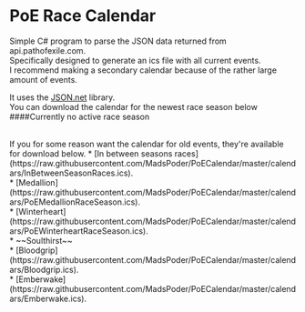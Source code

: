 # PoE Race Calendar
Simple C# program to parse the JSON data returned from api.pathofexile.com. <br />
Specifically designed to generate an ics file with all current events. <br />
I recommend making a secondary calendar because of the rather large amount of events.

It uses the [JSON.net](http://www.newtonsoft.com/json) library.
<br />
You can download the calendar for the newest race season below <br />
####Currently no active race season

<br />
If you for some reason want the calendar for old events, they're available for download below.
* [In between seasons races](https://raw.githubusercontent.com/MadsPoder/PoECalendar/master/calendars/InBetweenSeasonRaces.ics). <br />
* [Medallion](https://raw.githubusercontent.com/MadsPoder/PoECalendar/master/calendars/PoEMedallionRaceSeason.ics).<br />
* [Winterheart](https://raw.githubusercontent.com/MadsPoder/PoECalendar/master/calendars/PoEWinterheartRaceSeason.ics).<br />
* ~~Soulthirst~~<br />
* [Bloodgrip](https://raw.githubusercontent.com/MadsPoder/PoECalendar/master/calendars/Bloodgrip.ics).<br />
* [Emberwake](https://raw.githubusercontent.com/MadsPoder/PoECalendar/master/calendars/Emberwake.ics).<br />

